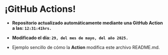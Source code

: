 # ¡GitHub Actions!
* **Repositorio actualizado automáticamente mediante una GitHub Action a las: `12:31:41hrs.`**
* **Modificado el día: `29, del mes de mayo, del año 2025.`**

* Ejemplo sencillo de cómo la **Action** modifica este archivo README.md.
